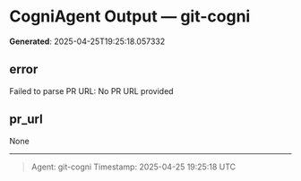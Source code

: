 # CogniAgent Output — git-cogni

**Generated**: 2025-04-25T19:25:18.057332

## error
Failed to parse PR URL: No PR URL provided

## pr_url
None

---
> Agent: git-cogni
> Timestamp: 2025-04-25 19:25:18 UTC